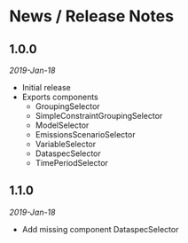 # News / Release Notes

## 1.0.0 

*2019-Jan-18*

* Initial release
* Exports components
  * GroupingSelector
  * SimpleConstraintGroupingSelector
  * ModelSelector
  * EmissionsScenarioSelector
  * VariableSelector
  * DataspecSelector
  * TimePeriodSelector

## 1.1.0 

*2019-Jan-18*

* Add missing component DataspecSelector